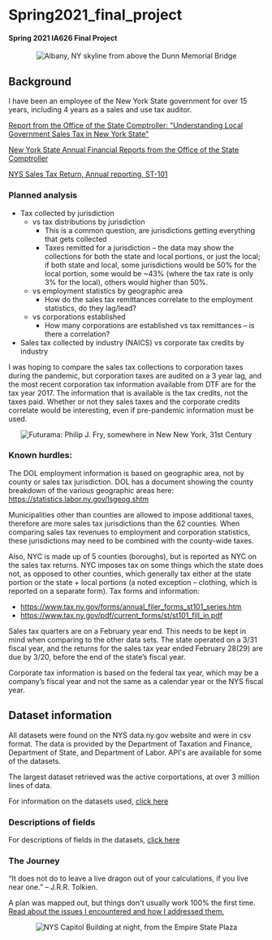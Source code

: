 # Spring2021_final_project
#### Spring 2021 IA626 Final Project


<center>
    <img src="https://media.gettyimages.com/photos/highway-to-albany-new-york-state-capitol-skyline-and-government-picture-id661898406?s=2048x2048" title="Albany, NY skyline from above the Dunn Memorial Bridge; OSC is the building on the right which looks like a HoJo's" alt="Albany, NY skyline from above the Dunn Memorial Bridge">
    </center>

## Background

I have been an employee of the New York State government for over 15 years, including 4 years as a sales and use tax auditor.

[Report from the Office of the State Comptroller: "Understanding Local Government Sales Tax in New York State"](https://www.osc.state.ny.us/files/local-government/publications/pdf/understanding-local-government-sales-tax-in-nys-2020-update.pdf)

[New York State Annual Financial Reports from the Office of the State Comptroller](https://www.osc.state.ny.us/reports/finance)

[NYS Sales Tax Return, Annual reporting, ST-101](https://www.tax.ny.gov/pdf/current_forms/st/st101_fill_in.pdf)

### Planned analysis

* Tax collected by jurisdiction 
    * vs tax distributions by jurisdiction
        * This is a common question, are jurisdictions getting everything that gets collected
        * Taxes remitted for a jurisdiction – the data may show the collections for both the state and local portions, or just the local; if both state and local, some jurisdictions would be 50% for the local portion, some would be ~43% (where the tax rate is only 3% for the local), others would higher than 50%.
    * vs employment statistics by geographic area
        * How do the sales tax remittances correlate to the employment statistics, do they lag/lead?
    * vs corporations established
        * How many corporations are established vs tax remittances – is there a correlation?
* Sales tax collected by industry (NAICS) vs corporate tax credits by industry

I was hoping to compare the sales tax collections to corporation taxes during the pandemic, but corporation taxes are audited on a 3 year lag, and the most recent corporation tax information available from DTF are for the tax year 2017.  The information that is available is the tax credits, not the taxes paid.  Whether or not they sales taxes and the corporate credits correlate would be interesting, even if pre-pandemic information must be used.

<center>
    <img src="https://media.giphy.com/media/3oKIPa2TdahY8LAAxy/giphy.gif" alt="Futurama: Philip J. Fry, somewhere in New New York, 31st Century" title="Futurama: Philip J. Fry, somewhere in New New York, 31st Century" />
</center>

### Known hurdles:

The DOL employment information is based on geographic area, not by county or sales tax jurisdiction.  DOL has a document showing the county breakdown of the various geographic areas here:
https://statistics.labor.ny.gov/lsgeog.shtm

Municipalities other than counties are allowed to impose additional taxes, therefore are more sales tax jurisdictions than the 62 counties.  When comparing sales tax revenues to employment and corporation statistics, these jurisdictions may need to be combined with the county-wide taxes.

Also, NYC is made up of 5 counties (boroughs), but is reported as NYC on the sales tax returns.  NYC imposes tax on some things which the state does not, as opposed to other counties, which generally tax either at the state portion or the state + local portions (a noted exception – clothing, which is reported on a separate form).  Tax forms and information:
* https://www.tax.ny.gov/forms/annual_filer_forms_st101_series.htm
* https://www.tax.ny.gov/pdf/current_forms/st/st101_fill_in.pdf

Sales tax quarters are on a February year end.  This needs to be kept in mind when comparing to the other data sets.  The state operated on a 3/31 fiscal year, and the returns for the sales tax year ended February 28(29) are due by 3/20, before the end of the state’s fiscal year.

Corporate tax information is based on the federal tax year, which may be a company’s fiscal year and not the same as a calendar year or the NYS fiscal year.

## Dataset information

All datasets were found on the NYS data.ny.gov website and were in csv format.  The data is provided by the Department of Taxation and Finance, Department of State, and Department of Labor.  API's are available for some of the datasets.

The largest dataset retrieved was the active corportations, at over 3 million lines of data.

For information on the datasets used, [click here](datasets.md)

### Descriptions of fields

For descriptions of fields in the datasets, [click here](fields.md)

### The Journey

“It does not do to leave a live dragon out of your calculations, if you live near one.” – J.R.R. Tolkien.

A plan was mapped out, but things don't usually work 100% the first time.  [Read about the issues I encountered and how I addressed them.](journey.md)

<center>
    <img src="https://media.gettyimages.com/photos/new-york-state-capitol-building-at-night-albany-picture-id136330095?s=2048x2048" title="NYS Capitol Building at night, from the Empire State Plaza" alt="NYS Capitol Building at night, from the Empire State Plaza">
</center>